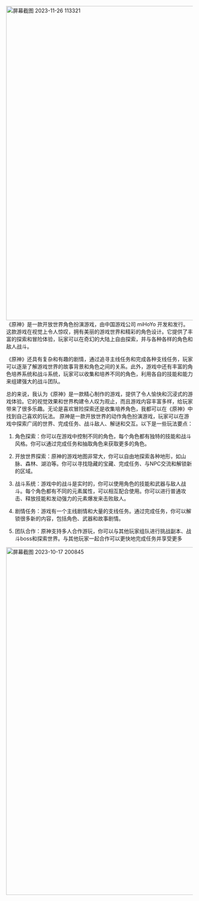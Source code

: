 <img width="848" alt="屏幕截图 2023-11-26 113321" src="https://githubfast.com/wjjcrazy/www/assets/152046137/17b671cd-2df6-4e2f-b3d4-3e4f101762d6">《原神》是一款开放世界角色扮演游戏，由中国游戏公司 miHoYo 开发和发行。这款游戏在视觉上令人惊叹，拥有美丽的游戏世界和精彩的角色设计。它提供了丰富的探索和冒险体验，玩家可以在奇幻的大陆上自由探索，并与各种各样的角色和敌人战斗。

《原神》还具有复杂和有趣的剧情，通过追寻主线任务和完成各种支线任务，玩家可以逐渐了解游戏世界的故事背景和角色之间的关系。此外，游戏中还有丰富的角色培养系统和战斗系统，玩家可以收集和培养不同的角色，利用各自的技能和能力来组建强大的战斗团队。

总的来说，我认为《原神》是一款精心制作的游戏，提供了令人愉快和沉浸式的游戏体验。它的视觉效果和世界构建令人叹为观止，而且游戏内容丰富多样，给玩家带来了很多乐趣。无论是喜欢冒险探索还是收集培养角色，我都可以在《原神》中找到自己喜欢的玩法。
原神是一款开放世界的动作角色扮演游戏，玩家可以在游戏中探索广阔的世界、完成任务、战斗敌人、解谜和交互。以下是一些玩法要点：

1. 角色探索：你可以在游戏中控制不同的角色，每个角色都有独特的技能和战斗风格。你可以通过完成任务和抽取角色来获取更多的角色。

2. 开放世界探索：原神的游戏地图非常大，你可以自由地探索各种地形，如山脉、森林、湖泊等。你可以寻找隐藏的宝藏、完成任务、与NPC交流和解锁新的区域。

3. 战斗系统：游戏中的战斗是实时的，你可以使用角色的技能和武器与敌人战斗。每个角色都有不同的元素属性，可以相互配合使用。你可以进行普通攻击、释放技能和发动强力的元素爆发来击败敌人。

4. 剧情任务：游戏有一个主线剧情和大量的支线任务。通过完成任务，你可以解锁很多新的内容，包括角色、武器和故事剧情。

5. 团队合作：原神支持多人合作游玩，你可以与其他玩家组队进行挑战副本、战斗boss和探索世界。与其他玩家一起合作可以更快地完成任务并享受更多

<img width="938" alt="屏幕截图 2023-10-17 200845" src="https://github.com/wjjcrazy/www/assets/152046137/c3936f39-165e-487e-87e6-3cadeea906d4">
